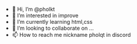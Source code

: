 - 👋 Hi, I’m @pholkt
- 👀 I’m interested in improve
- 🌱 I’m currently learning html,css
- 💞️ I’m looking to collaborate on ...
- 📫 How to reach me nickname pholqt in discord

<!---
pholkt/pholkt is a ✨ special ✨ repository because its `README.md` (this file) appears on your GitHub profile.
You can click the Preview link to take a look at your changes.
--->
